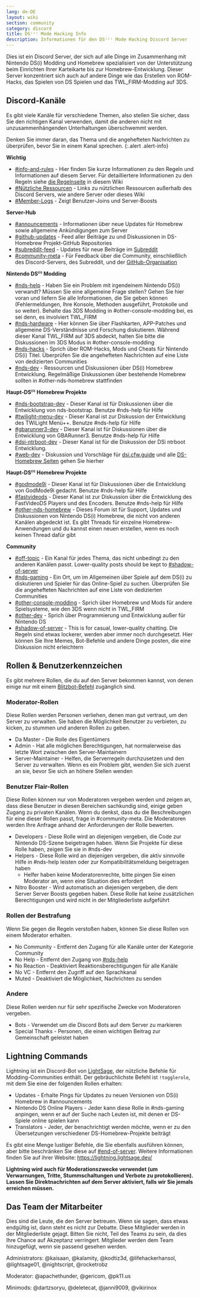 ```yaml
---
lang: de-DE
layout: wiki
section: community
category: discord
title: DS⁽ⁱ⁾ Mode Hacking Info
description: Informationen für den DS⁽ⁱ⁾ Mode Hacking Discord Server
---
```


Dies ist ein Discord Server, der sich auf alle Dinge im Zusammenhang mit Nintendo DS(i) Modding und Homebrew spezialisiert von der Unterstützung beim Einrichten Ihrer Karteikarte bis zur Homebrew-Entwicklung. Dieser Server konzentriert sich auch auf andere Dinge wie das Erstellen von ROM-Hacks, das Spielen von DS Spielen und das TWL_FIRM-Modding auf 3DS.

## Discord-Kanäle
Es gibt viele Kanäle für verschiedene Themen, also stellen Sie sicher, dass Sie den richtigen Kanal verwenden, damit die anderen nicht mit unzusammenhängenden Unterhaltungen überschwemmt werden.

Denken Sie immer daran, das Thema und die angehefteten Nachrichten zu überprüfen, bevor Sie in einem Kanal sprechen.
{:.alert .alert-info}

**Wichtig**
- [#info-and-rules][info-and-rules] - Hier finden Sie kurze Informationen zu den Regeln und Informationen auf diesem Server. Für detailliertere Informationen zu den Regeln siehe [die Regelnseite](discord-rules) in diesem Wiki
- [#Nützliche Ressourcen][useful-resources] - Links zu nützlichen Ressourcen außerhalb des Discord Servers, wie andere Server oder dieses Wiki
- [#Member-Logs][member-logs] - Zeigt Benutzer-Joins und Server-Boosts

**Server-Hub**
- [#announcements][announcements] - Informationen über neue Updates für Homebrew sowie allgemeine Ankündigungen zum Server
- [#github-updates][github-updates] - Feed aller Beiträge zu und Diskussionen in DS-Homebrew Projekt-GitHub Repositories
- [#subreddit-feed][subreddit-feed] - Updates für neue Beiträge im [Subreddit](https://reddit.com/r/NDSBrew)
- [#community-meta][community-meta] - Für Feedback über die Community, einschließlich des Discord-Servers, des Subreddit, und der [GitHub-Organisation](http://github.com/DS-Homebrew)

**Nintendo DS⁽ⁱ⁾ Modding**
- [#nds-help][nds-help] - Haben Sie ein Problem mit irgendeinem Nintendo DS(i) verwandt? Müssen Sie eine allgemeine Frage stellen? Gehen Sie hier voran und liefern Sie alle Informationen, die Sie geben können (Fehlermeldungen, Ihre Konsole, Methoden ausgeführt, Protokolle und so weiter). Behalte das 3DS Modding in #other-console-modding bei, es sei denn, es involviert TWL_FIRM
- [#nds-hardware][nds-hardware] - Hier können Sie über Flashkarten, APP-Patches und allgemeine DS-Verständnisse und Forschung diskutieren. Während dieser Kanal TWL_FIRM auf 3DS abdeckt, halten Sie bitte die Diskussionen im 3DS Modus in #other-console-modding
- [#nds-hacks][nds-hacks] - Sprich über ROM-Hacks, Mods und Cheats für Nintendo DS(i) Titel. Überprüfen Sie die angehefteten Nachrichten auf eine Liste von dedizierten Communities
- [#nds-dev][nds-dev] - Ressourcen und Diskussionen über DS(i) Homebrew Entwicklung. Regelmäßige Diskussionen über bestehende Homebrew sollten in #other-nds-homebrew stattfinden

**Haupt-DS⁽ⁱ⁾ Homebrew Projekte**
- [#nds-bootstrap-dev][nds-bootstrap-dev] - Dieser Kanal ist für Diskussionen über die Entwicklung von nds-bootstrap. Benutze #nds-help für Hilfe
- [#twilight-menu-dev][twilight-menu-dev] - Dieser Kanal ist zur Diskussion der Entwicklung des TWiLight Menü++. Benutze #nds-help für Hilfe
- [#gbarunner3-dev][gbarunner3-dev] - Dieser Kanal ist für Diskussionen über die Entwicklung von GBARunner3. Benutze #nds-help für Hilfe
- [#dsi-ntrboot-dev][dsi-ntrboot-dev] - Dieser Kanal ist für die Diskussion der DSi ntrboot Entwicklung.
- [#web-dev][web-dev] - Diskussion und Vorschläge für [dsi.cfw.guide](https://dsi.cfw.guide/) und alle [DS-Homebrew Seiten](https://ds-homebrew.com/) gehen Sie hierher

**Haupt-DS⁽ⁱ⁾ Homebrew Projekte**
- [#godmode9i][godmode9i] - Dieser Kanal ist für Diskussionen über die Entwicklung von GodMode9i gedacht. Benutze #nds-help für Hilfe
- [#fastvideods][fastvideods] - Dieser Kanal ist zur Diskussion über die Entwicklung des FastVideoDS Players und des Encoders. Benutze #nds-help für Hilfe
- [#other-nds-homebrew][other-nds-homebrew] - Dieses Forum ist für Support, Updates und Diskussionen von Nintendo DS(i) Homebrew, die nicht von anderen Kanälen abgedeckt ist. Es gibt Threads für einzelne Homebrew-Anwendungen und du kannst einen neuen erstellen, wenn es noch keinen Thread dafür gibt

**Community**
- [#off-topic][off-topic] - Ein Kanal für jedes Thema, das nicht unbedingt zu den anderen Kanälen passt. Lower-quality posts should be kept to [#shadow-of-server](end-of-server)
- [#nds-gaming][nds-gaming] - Ein Ort, um im Allgemeinen über Spiele auf dem DS(i) zu diskutieren und Spieler für das Online-Spiel zu suchen. Überprüfen Sie die angehefteten Nachrichten auf eine Liste von dedizierten Communities
- [#other-console-modding][other-console-modding] - Sprich über Homebrew und Mods für andere Spielsysteme, wie den 3DS wenn nicht in TWL_FIRM
- [#other-dev][other-dev] - Sprich über Programmierung und Entwicklung außer für Nintendo DS
- [#shadow-of-server][end-of-server] - This is for casual, lower-quality chatting. Die Regeln sind etwas lockerer, werden aber immer noch durchgesetzt. Hier können Sie Ihre Memes, Bot-Befehle und andere Dinge posten, die eine Diskussion nicht erleichtern

## Rollen & Benutzerkennzeichen
Es gibt mehrere Rollen, die du auf den Server bekommen kannst, von denen einige nur mit einem [Blitzbot-Befehl](#lightning-commands) zugänglich sind.

### Moderator-Rollen
Diese Rollen werden Personen verliehen, denen man gut vertraut, um den Server zu verwalten. Sie haben die Möglichkeit Benutzer zu verbieten, zu kicken, zu stummen und anderen Rollen zu geben.

- Da Master - Die Rolle des Eigentümers
- Admin - Hat alle möglichen Berechtigungen, hat normalerweise das letzte Wort zwischen den Server-Maintainern
- Server-Maintainer - Helfen, die Serverregeln durchzusetzen und den Server zu verwalten. Wenn es ein Problem gibt, wenden Sie sich zuerst an sie, bevor Sie sich an höhere Stellen wenden

### Benutzer Flair-Rollen
Diese Rollen können nur von Moderatoren vergeben werden und zeigen an, dass diese Benutzer in diesen Bereichen sachkundig sind, einige geben Zugang zu privaten Kanälen. Wenn du denkst, dass du die Beschreibungen für eine dieser Rollen passt, frage in #community-meta. Die Moderatoren werden Ihre Anfrage anhand der Anforderungen der Rolle bewerten.

- Developers - Diese Rolle wird an diejenigen vergeben, die Code zur Nintendo DS-Szene beigetragen haben. Wenn Sie Projekte für diese Rolle haben, zeigen Sie sie in #nds-dev
- Helpers - Diese Rolle wird an diejenigen vergeben, die aktiv sinnvolle Hilfe in #nds-help leisten oder zur Kompatibilitätsmeldung beigetragen haben
    - Helfer haben keine Moderatorenrechte, bitte pingen Sie einen Moderator an, wenn eine Situation dies erfordert
- Nitro Booster - Wird automatisch an diejenigen vergeben, die dem Server Server Boosts gegeben haben. Diese Rolle hat keine zusätzlichen Berechtigungen und wird nicht in der Mitgliederliste aufgeführt

### Rollen der Bestrafung
Wenn Sie gegen die Regeln verstoßen haben, können Sie diese Rollen von einem Moderator erhalten.

- No Community - Entfernt den Zugang für alle Kanäle unter der Kategorie Community
- No Help - Entfernt den Zugang von [#nds-help][nds-help]
- No Reaction - Deaktiviert Reaktionsberechtigungen für alle Kanäle
- No VC - Entfernt den Zugriff auf den Sprachkanal
- Muted - Deaktiviert die Möglichkeit, Nachrichten zu senden

### Andere
Diese Rollen werden nur für sehr spezifische Zwecke von Moderatoren vergeben.

- Bots - Verwendet um die Discord Bots auf dem Server zu markieren
- Special Thanks - Personen, die einen wichtigen Beitrag zur Gemeinschaft geleistet haben

## Lightning Commands
Lightning ist ein Discord-Bot von [LightSage](https://github.com/LightSage), der nützliche Befehle für Modding-Communities enthält. Der gebräuchlichste Befehl ist `!togglerole`, mit dem Sie eine der folgenden Rollen erhalten:

- Updates - Erhalte Pings für Updates zu neuen Versionen von DS(i) Homebrew in #announcements
- Nintendo DS Online Players - Jeder kann diese Rolle in #nds-gaming anpingen, wenn er auf der Suche nach Leuten ist, mit denen er DS-Spiele online spielen kann
- Translators - Jeder, der benachrichtigt werden möchte, wenn er zu den Übersetzungen verschiedener DS-Homebrew-Projekte beiträgt

Es gibt eine Menge lustiger Befehle, die Sie ebenfalls ausführen können, aber bitte beschränken Sie diese auf [#end-of-server][end-of-server]. Weitere Informationen finden Sie auf ihrer Website: <https://lightning.lightsage.dev/>

**Lightning wird auch für Moderationszwecke verwendet (um Verwarnungen, Tritte, Stummschaltungen und Verbote zu protokollieren). Lassen Sie Direktnachrichten auf dem Server aktiviert, falls wir Sie jemals erreichen müssen.**

## Das Team der Mitarbeiter
Dies sind die Leute, die den Server betreuen. Wenn sie sagen, dass etwas endgültig ist, dann steht es nicht zur Debatte. Diese Mitglieder werden in der Mitgliederliste gejagt. Bitten Sie nicht, Teil des Teams zu sein, da dies Ihre Chance auf Akzeptanz verringert. Mitglieder werden dem Team hinzugefügt, wenn sie passend gesehen werden.

Administrators: @kaisaan, @kalamity, @kodtiz3d, @lifehackerhansol, @lightsage01, @nightscript, @rocketrobz

Moderator: @apachethunder, @gericom, @pk11.us

Minimods: @dartzsoryu, @deletecat, @janni9009, @vikirinox

<!-- Discord channel links -->
[info-and-rules]: https://discord.com/channels/283769550611152897/626620520330428436
[useful-resources]: https://discord.com/channels/283769550611152897/638041441079263283
[member-logs]: https://discord.com/channels/283769550611152897/677714673663082529

[announcements]: https://discord.com/channels/283769550611152897/283771381735489537
[github-updates]: https://discord.com/channels/283769550611152897/450065134191116290
[subreddit-feed]: https://discord.com/channels/283769550611152897/869830055377928243
[community-meta]: https://discord.com/channels/283769550611152897/715651368391671919

[nds-help]: https://discord.com/channels/283769550611152897/332961165829210117
[nds-hardware]: https://discord.com/channels/283769550611152897/547986366357700620
[nds-hacks]: https://discord.com/channels/283769550611152897/356988919738400768
[nds-dev]: https://discord.com/channels/283769550611152897/835273459339624499

[nds-bootstrap-dev]: https://discord.com/channels/283769550611152897/283769550611152897
[twilight-menu-dev]: https://discord.com/channels/283769550611152897/489307733074640926
[gbarunner3-dev]: https://discord.com/channels/283769550611152897/620310871800807466
[dsi-ntrboot-dev]: https://discord.com/channels/283769550611152897/1193678677666431097
[web-dev]: https://discord.com/channels/283769550611152897/744649302567157800

[godmode9i]: https://discord.com/channels/283769550611152897/497960894660083732
[fastvideods]: https://discord.com/channels/283769550611152897/1021121766585806989
[other-nds-homebrew]: https://discord.com/channels/283769550611152897/1025388133388394547

[off-topic]: https://discord.com/channels/283769550611152897/286686210225864725
[nds-gaming]: https://discord.com/channels/283769550611152897/668680785154408448
[other-console-modding]: https://discord.com/channels/283769550611152897/653706029736919051
[other-dev]: https://discord.com/channels/283769550611152897/1169696607294468177
[end-of-server]: https://discord.com/channels/283769550611152897/283770736215195648
[end-of-server]: https://discord.com/channels/283769550611152897/283770736215195648
